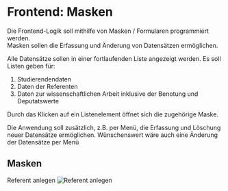 # Frontend: Masken

Die Frontend-Logik soll mithilfe von Masken / Formularen programmiert werden.  
Masken sollen die Erfassung und Änderung von Datensätzen ermöglichen.  

Alle Datensätze sollen in einer fortlaufenden Liste angezeigt werden. Es soll Listen geben für:

1. Studierendendaten  
2. Daten der Referenten  
3. Daten zur wissenschaftlichen Arbeit inklusive der Benotung und Deputatswerte  

Durch das Klicken auf ein Listenelement öffnet sich die zugehörige Maske.  

Die Anwendung soll zusätzlich, z.B. per Menü, die Erfassung und Löschung neuer Datensätze ermöglichen. Wünschenswert wäre auch eine Änderung der Datensätze per Menü  

## Masken

Referent anlegen
![Referent anlegen](UI_Referent_anlegen.png "Referenten-Maske")
